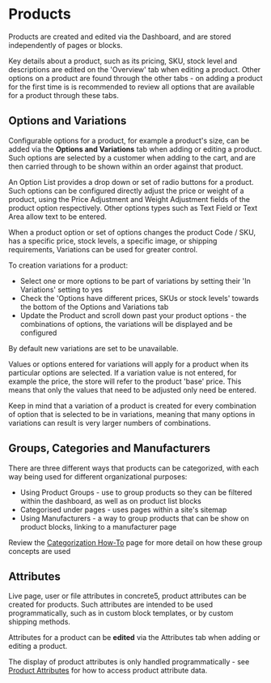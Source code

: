 # Products

Products are created and edited via the Dashboard, and are stored independently of pages or blocks.

Key details about a product, such as its pricing, SKU, stock level and descriptions are edited on the 'Overview' tab when editing a product.
Other options on a product are found through the other tabs - on adding a product for the first time is is recommended to review all options that are available for a product through these tabs.

## Options and Variations

Configurable options for a product, for example a product's size, can be added via the **Options and Variations** tab when adding or editing a product.
Such options are selected by a customer when adding to the cart, and are then carried through to be shown within an order against that product.

An Option List provides a drop down or set of radio buttons for a product. Such options can be configured directly adjust the price or weight of a product, using the Price Adjustment and Weight Adjustment fields of the product option respectively.
Other options types such as Text Field or Text Area allow text to be entered.

When a product option or set of options changes the product Code / SKU, has a specific price, stock levels, a specific image, or shipping requirements, Variations can be used for greater control.

To creation variations for a product:
- Select one or more options to be part of variations by setting their 'In Variations' setting to yes
- Check the 'Options have different prices, SKUs or stock levels' towards the bottom of the Options and Variations tab
- Update the Product and scroll down past your product options - the combinations of options, the variations will be displayed and be configured

By default new variations are set to be unavailable.
 
Values or options entered for variations will apply for a product when its particular options are selected.
If a variation value is not entered, for example the price, the store will refer to the product 'base' price.
This means that only the values that need to be adjusted only need be entered. 

Keep in mind that a variation of a product is created for every combination of option that is selected to be in variations, meaning that many options in variations can result is very larger numbers of combinations. 


## Groups, Categories and Manufacturers

There are three different ways that products can be categorized, with each way being used for different organizational purposes:

- Using Product Groups - use to group products so they can be filtered within the dashboard, as well as on product list blocks
- Categorised under pages - uses pages within a site's sitemap 
- Using Manufacturers - a way to group products that can be show on product blocks, linking to a manufacturer page

Review the [Categorization How-To](/how-tos/categorization) page for more detail on how these group concepts are used

## Attributes

Live page, user or file attributes in concrete5, product attributes can be created for products.
Such attributes are intended to be used programmatically, such as in custom block templates, or by custom shipping methods.

Attributes for a product can be __edited__ via the Attributes tab when adding or editing a product.

The display of product attributes is only handled programmatically - see  [Product Attributes](/developers/attributes.html#product-attributes) for how to access product attribute data.


